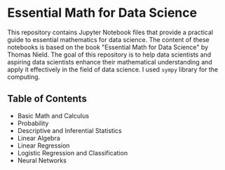 # Essential Math for Data Science

This repository contains Jupyter Notebook files that provide a practical guide to essential mathematics for data science. The content of these notebooks is based on the book "Essential Math for Data Science" by Thomas Nield. The goal of this repository is to help data scientists and aspiring data scientists enhance their mathematical understanding and apply it effectively in the field of data science.
I used 	`sympy` library for the computing.


## Table of Contents

- Basic Math and Calculus
- Probability
- Descriptive and Inferential Statistics
- Linear Algebra
- Linear Regression
- Logistic Regression and Classification
- Neural Networks
